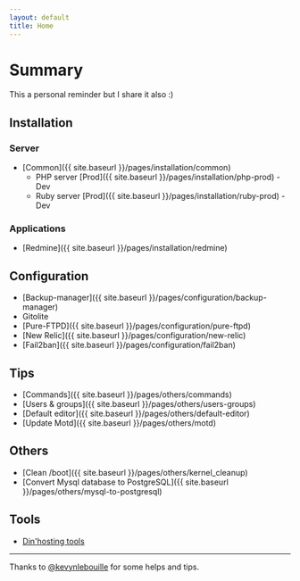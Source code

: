 ```yaml
---
layout: default
title: Home
---
```


# Summary

This a personal reminder but I share it also :)

## Installation

### Server
- [Common]({{ site.baseurl }}/pages/installation/common)
  - PHP server [Prod]({{ site.baseurl }}/pages/installation/php-prod) - Dev
  - Ruby server [Prod]({{ site.baseurl }}/pages/installation/ruby-prod) - Dev

### Applications
- [Redmine]({{ site.baseurl }}/pages/installation/redmine)


## Configuration

- [Backup-manager]({{ site.baseurl }}/pages/configuration/backup-manager)
- Gitolite
- [Pure-FTPD]({{ site.baseurl }}/pages/configuration/pure-ftpd)
- [New Relic]({{ site.baseurl }}/pages/configuration/new-relic)
- [Fail2ban]({{ site.baseurl }}/pages/configuration/fail2ban)


## Tips

- [Commands]({{ site.baseurl }}/pages/others/commands)
- [Users & groups]({{ site.baseurl }}/pages/others/users-groups)
- [Default editor]({{ site.baseurl }}/pages/others/default-editor)
- [Update Motd]({{ site.baseurl }}/pages/others/motd)


## Others

- [Clean /boot]({{ site.baseurl }}/pages/others/kernel_cleanup)
- [Convert Mysql database to PostgreSQL]({{ site.baseurl }}/pages/others/mysql-to-postgresql)

## Tools

- [Din'hosting tools](http://outils.dinhosting.fr)


------------------------------------------------------------
Thanks to [@kevynlebouille](http://twitter.com/kevynlebouille) for some helps and tips.
